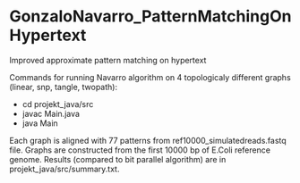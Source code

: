 # GonzaloNavarro_PatternMatchingOnHypertext
Improved approximate pattern matching on hypertext

Commands for running Navarro algorithm on 4 topologicaly different graphs (linear, snp, tangle, twopath):

- cd projekt_java/src
- javac Main.java
- java Main	


Each graph is aligned with 77 patterns from ref10000_simulatedreads.fastq file.
Graphs are constructed from the first 10000 bp of E.Coli reference genome.
Results (compared to bit parallel algorithm) are in projekt_java/src/summary.txt.

